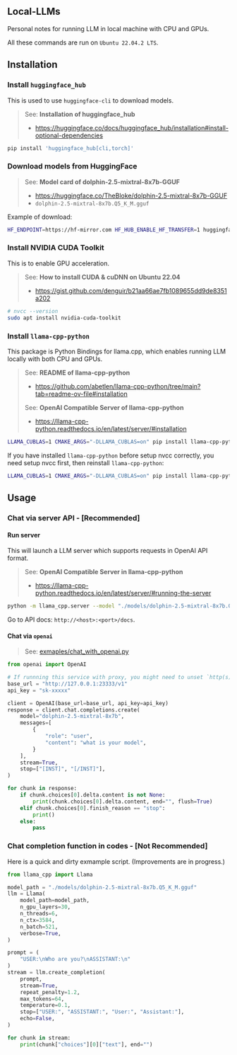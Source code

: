 ## Local-LLMs
Personal notes for running LLM in local machine with CPU and GPUs.

All these commands are run on `Ubuntu 22.04.2 LTS`.

## Installation

### Install `huggingface_hub`

This is used to use `huggingface-cli` to download models.

> See: **Installation of huggingface_hub**
> - https://huggingface.co/docs/huggingface_hub/installation#install-optional-dependencies

```sh
pip install 'huggingface_hub[cli,torch]'
```

### Download models from HuggingFace

> See: **Model card of dolphin-2.5-mixtral-8x7b-GGUF**
> - https://huggingface.co/TheBloke/dolphin-2.5-mixtral-8x7b-GGUF
> - `dolphin-2.5-mixtral-8x7b.Q5_K_M.gguf`

Example of download:

```sh
HF_ENDPOINT=https://hf-mirror.com HF_HUB_ENABLE_HF_TRANSFER=1 huggingface-cli download TheBloke/dolphin-2.5-mixtral-8x7b-GGUF dolphin-2.5-mixtral-8x7b.Q5_K_M.gguf --local-dir ./models/ --local-dir-use-symlinks False
```

### Install NVIDIA CUDA Toolkit

This is to enable GPU acceleration.

> See: **How to install CUDA & cuDNN on Ubuntu 22.04**
> - https://gist.github.com/denguir/b21aa66ae7fb1089655dd9de8351a202

```sh
# nvcc --version
sudo apt install nvidia-cuda-toolkit
```

### Install `llama-cpp-python`

This package is Python Bindings for llama.cpp, which enables running LLM locally with both CPU and GPUs.

> See: **README of llama-cpp-python**
> - https://github.com/abetlen/llama-cpp-python/tree/main?tab=readme-ov-file#installation
> 
> See: **OpenAI Compatible Server of llama-cpp-python**
> - https://llama-cpp-python.readthedocs.io/en/latest/server/#installation

```sh
LLAMA_CUBLAS=1 CMAKE_ARGS="-DLLAMA_CUBLAS=on" pip install llama-cpp-python[server]
```

If you have installed `llama-cpp-python` before setup nvcc correctly, you need setup nvcc first, then reinstall `llama-cpp-python`:

```sh
LLAMA_CUBLAS=1 CMAKE_ARGS="-DLLAMA_CUBLAS=on" pip install llama-cpp-python[server] --upgrade --force-reinstall --no-cache-dir
```

## Usage

### Chat via server API - [Recommended]
#### Run server

This will launch a LLM server which supports requests in OpenAI API format.

> See: **OpenAI Compatible Server in llama-cpp-python**
> - https://llama-cpp-python.readthedocs.io/en/latest/server/#running-the-server

```sh
python -m llama_cpp.server --model "./models/dolphin-2.5-mixtral-8x7b.Q5_K_M.gguf" --model_alias "dolphin-2.5-mixtral-8x7b" --n_ctx 16192 --n_gpu_layers 28 --host 0.0.0.0 --port 23333 --interrupt_requests True
```
Go to API docs: `http://<host>:<port>/docs`.

#### Chat via `openai`
> See: [exmaples/chat_with_openai.py](./examples/chat_with_openai.py)

```py
from openai import OpenAI

# If runnning this service with proxy, you might need to unset `http(s)_proxy`.
base_url = "http://127.0.0.1:23333/v1"
api_key = "sk-xxxxx"

client = OpenAI(base_url=base_url, api_key=api_key)
response = client.chat.completions.create(
    model="dolphin-2.5-mixtral-8x7b",
    messages=[
        {
            "role": "user",
            "content": "what is your model",
        }
    ],
    stream=True,
    stop=["[INST]", "[/INST]"],
)

for chunk in response:
    if chunk.choices[0].delta.content is not None:
        print(chunk.choices[0].delta.content, end="", flush=True)
    elif chunk.choices[0].finish_reason == "stop":
        print()
    else:
        pass
```

### Chat completion function in codes - [Not Recommended]
Here is a quick and dirty exmample script. (Improvements are in progress.)

```py
from llama_cpp import Llama

model_path = "./models/dolphin-2.5-mixtral-8x7b.Q5_K_M.gguf"
llm = Llama(
    model_path=model_path,
    n_gpu_layers=30,
    n_threads=6,
    n_ctx=3584,
    n_batch=521,
    verbose=True,
)

prompt = (
    "USER:\nWho are you?\nASSISTANT:\n"
)
stream = llm.create_completion(
    prompt,
    stream=True,
    repeat_penalty=1.2,
    max_tokens=64,
    temperature=0.1,
    stop=["USER:", "ASSISTANT:", "User:", "Assistant:"],
    echo=False,
)

for chunk in stream:
    print(chunk["choices"][0]["text"], end="")
```
